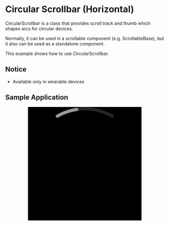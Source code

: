 # Circular Scrollbar (Horizontal)

CircularScrollbar is a class that provides scroll track and thumb which shapes arcs for circular devices.

Normally, it can be used in a scrollable component (e.g. ScrollableBase), but it also can be used as a standalone component.

This example shows how to use CircularScrollbar.

## Notice
* Available only in wearable devices

## Sample Application
<div style="text-align:center;width:100%;"><img src="./preview/preview.gif" /></div>

